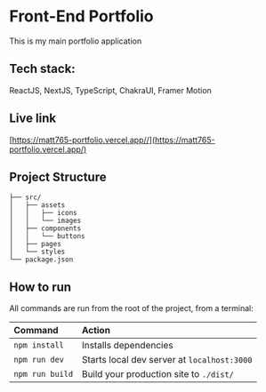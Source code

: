 # Front-End Portfolio

This is my main portfolio application

## Tech stack:

ReactJS, NextJS, TypeScript, ChakraUI, Framer Motion

## Live link
[https://matt765-portfolio.vercel.app//](https://matt765-portfolio.vercel.app/)

##  Project Structure

```
├── src/
│   ├── assets
│   │   ├── icons
│   │   └── images
│   ├── components
│   │   └── buttons
│   ├── pages
│   └── styles
└── package.json
```

##  How to run

All commands are run from the root of the project, from a terminal:

| Command                | Action                                             |
| :--------------------- | :------------------------------------------------- |
| `npm install`          | Installs dependencies                              |
| `npm run dev`          | Starts local dev server at `localhost:3000`        |
| `npm run build`        | Build your production site to `./dist/`            |

